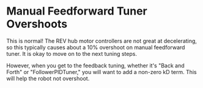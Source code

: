 # Manual Feedforward Tuner Overshoots

This is normal!
The REV hub motor controllers are not great at decelerating, so this typically causes about a 10% overshoot on manual feedforward tuner.
It is okay to move on to the next tuning steps.

However, when you get to the feedback tuning, whether it's "Back and Forth" or "FollowerPIDTuner," you will want to add a non-zero kD term.
This will help the robot not overshoot.
